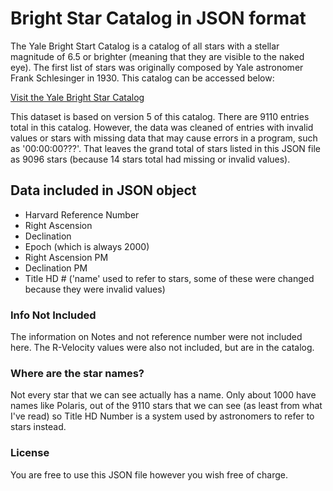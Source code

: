 # Bright Star Catalog in JSON format

The Yale Bright Start Catalog is a catalog of all stars with a stellar magnitude of 6.5 or brighter (meaning that they are visible to the naked eye).  The first list of stars was originally composed by Yale astronomer Frank Schlesinger in 1930. This catalog can be accessed below:

[Visit the Yale Bright Star Catalog](http://tdc-www.harvard.edu/catalogs/bsc5.html)


This dataset is based on version 5 of this catalog.  There are 9110 entries total in this catalog.  However, the data was cleaned of entries with invalid values or stars with missing data that may cause errors in a program, such as  '00:00:00???'.   That leaves the grand total of stars listed in this JSON file as 9096 stars (because 14 stars total had missing or invalid values). 

## Data included in JSON object

- Harvard Reference Number 
- Right Ascension
- Declination
- Epoch (which is always 2000)
- Right Ascension PM
- Declination PM
- Title HD # ('name' used to refer to stars, some of these were changed because they were invalid values)

### Info Not Included

The information on Notes and not reference number were not included here.  The R-Velocity values were also not included, but are in the catalog.

### Where are the star names?

Not every star that we can see actually has a name.  Only about 1000 have names like Polaris, out of the 9110 stars that we can see (as least from what I've read) so Title HD Number is a system used by astronomers to refer to stars instead.

### License

You are free to use this JSON file however you wish free of charge.
